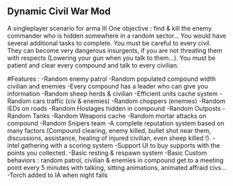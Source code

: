 Dynamic Civil War Mod
----
A singleplayer scenario for arma III
One objective : find & kill the enemy commander who is hidden somewhere in a random sector... You would have several additional tasks to complete. You must be careful to every civil. They can become very dangerous insurgents, if you are not threating them with respects (Lowering your gun when you talk to them...). You must be patient and clear every compound and talk to every civilian.

#Features :
-Random enemy patrol
-Random populated compound width civilian and enemies
-Every compound has a leader who can give you information
-Random sheep herds & civilian
-Efficient units cache system
-Random cars traffic (civ & enemies)
-Random choppers (enemies)
-Random IEDs on roads
-Random Hostages hidden in compound
-Random Outposts
-Random Tanks
-Random Weapons cache
-Random mortar attacks on compound
-Random Snipers team
-A complete reputation system based on many factors (Compound clearing, enemy killed, bullet shot near them, discussions, assistance, healing of injured civilian, even sheep killed !).
-intel gathering with a scoring system
-Support UI to buy supports with the points you collected.
-Basic resting & respawn system
-Basic Custom behaviors : random patrol, civilian & enemies in compound get to a meeting point every 5 minutes with talking, sitting animations, animated affraid civs...
-Torch added to IA when night falls